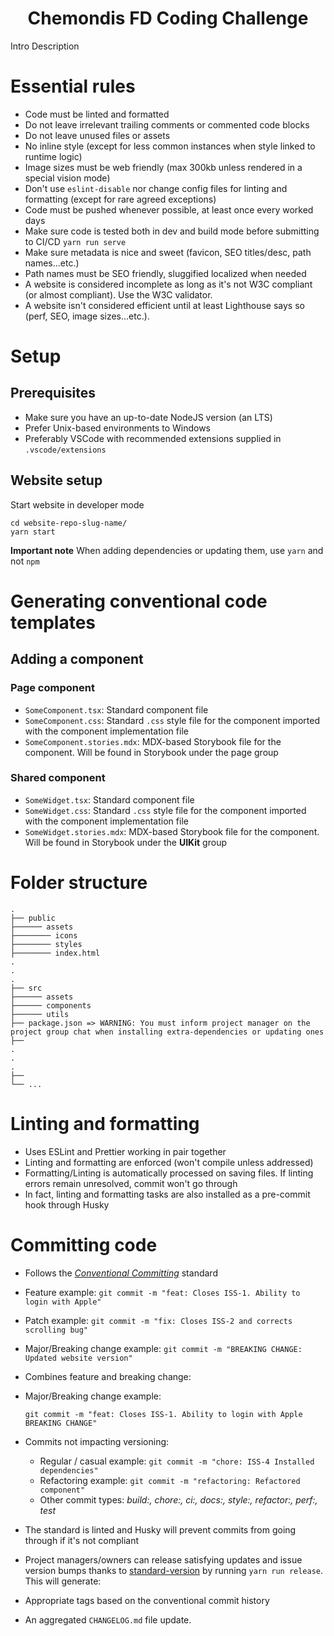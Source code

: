 <h1 align="center">
  Chemondis FD Coding Challenge
</h1>

Intro Description

# Essential rules

- Code must be linted and formatted
- Do not leave irrelevant trailing comments or commented code blocks
- Do not leave unused files or assets
- No inline style (except for less common instances when style linked to runtime logic)
- Image sizes must be web friendly (max 300kb unless rendered in a special vision mode)
- Don't use `eslint-disable` nor change config files for linting and formatting (except for rare agreed exceptions)
- Code must be pushed whenever possible, at least once every worked days
- Make sure code is tested both in dev and build mode before submitting to CI/CD `yarn run serve`
- Make sure metadata is nice and sweet (favicon, SEO titles/desc, path names...etc.)
- Path names must be SEO friendly, sluggified localized when needed
- A website is considered incomplete as long as it's not W3C compliant (or almost compliant). Use the W3C validator.
- A website isn't considered efficient until at least Lighthouse says so (perf, SEO, image sizes...etc.).

# Setup

## Prerequisites

- Make sure you have an up-to-date NodeJS version (an LTS)
- Prefer Unix-based environments to Windows
- Preferably VSCode with recommended extensions supplied in `.vscode/extensions`

## Website setup

Start website in developer mode

```shell
cd website-repo-slug-name/
yarn start
```

**Important note** When adding dependencies or updating them, use `yarn` and not `npm`

# Generating conventional code templates

## Adding a component

### Page component

- `SomeComponent.tsx`: Standard component file
- `SomeComponent.css`: Standard `.css` style file for the component imported with the component implementation file
- `SomeComponent.stories.mdx`: MDX-based Storybook file for the component. Will be found in Storybook under the page group

### Shared component

- `SomeWidget.tsx`: Standard component file
- `SomeWidget.css`: Standard `.css` style file for the component imported with the component implementation file
- `SomeWidget.stories.mdx`: MDX-based Storybook file for the component. Will be found in Storybook under the **UIKit** group

# Folder structure

    .
    ├── public
    ├────── assets
    ├──────── icons
    ├──────── styles
    ├──────── index.html
    .
    .
    .
    ├── src
    ├────── assets
    ├────── components
    ├────── utils
    ├── package.json => WARNING: You must inform project manager on the project group chat when installing extra-dependencies or updating ones
    ├──
    .
    .
    .
    ├──
    └── ...

# Linting and formatting

- Uses ESLint and Prettier working in pair together
- Linting and formatting are enforced (won't compile unless addressed)
- Formatting/Linting is automatically processed on saving files. If linting errors remain unresolved, commit won't go through
- In fact, linting and formatting tasks are also
  installed as a pre-commit hook through Husky

# Committing code

- Follows the [_Conventional Committing_](https://www.conventionalcommits.org/en/v1.0.0/) standard

- Feature example: `git commit -m "feat: Closes ISS-1. Ability to login with Apple"`
- Patch example: `git commit -m "fix: Closes ISS-2 and corrects scrolling bug"`
- Major/Breaking change example: `git commit -m "BREAKING CHANGE: Updated website version"`
- Combines feature and breaking change:
- Major/Breaking change example:

  `git commit -m "feat: Closes ISS-1. Ability to login with Apple BREAKING CHANGE"`

- Commits not impacting versioning:

  - Regular / casual example: `git commit -m "chore: ISS-4 Installed dependencies"`
  - Refactoring example: `git commit -m "refactoring: Refactored component"`
  - Other commit types: _build:, chore:, ci:, docs:, style:, refactor:, perf:, test_

- The standard is linted and Husky will prevent commits from going through if it's not compliant
- Project managers/owners can release satisfying updates and issue version bumps thanks to [standard-version](https://github.com/conventional-changelog/standard-version) by running `yarn run release`. This will generate:
- Appropriate tags based on the conventional commit history
- An aggregated `CHANGELOG.md` file update.
